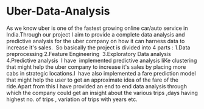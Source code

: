 # Uber-Data-Analysis

As we know uber is one of the fastest growing online car/auto service in India.Through our project I aim to provide a complete data analysis and predictive analysis for the uber company on how it can harness data to increase it's sales. 
So basically the project is divided into 4 parts :
1.Data preprocessing
2.Feature Engineering 
3.Exploratory Data analysis
4.Predictive analysis 
I have  implemented predictive analysis liKe clustering that might help the uber company to increase it's sales by placing more cabs in strategic locations.I  have also implemented a fare prediction model that might help the user to get an approximate idea of the fare of the ride.Apart from this I have provided an end to end data analysis through which the company could get an insight about the various trips ,days having highest no. of trips , variation of trips with years etc.
